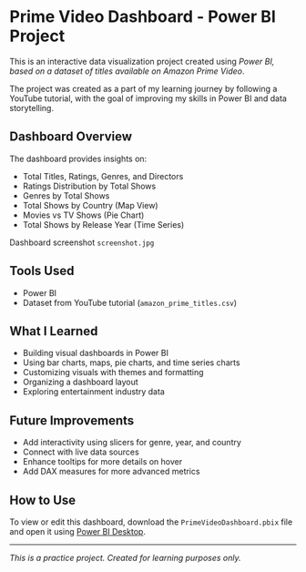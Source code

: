 # Prime Video Dashboard - Power BI Project

This is an interactive data visualization project created using *Power BI, based on a dataset of titles available on Amazon Prime Video*.

The project was created as a part of my learning journey by following a YouTube tutorial, with the goal of improving my skills in Power BI and data storytelling.

## Dashboard Overview

The dashboard provides insights on:

- Total Titles, Ratings, Genres, and Directors
- Ratings Distribution by Total Shows
- Genres by Total Shows
- Total Shows by Country (Map View)
- Movies vs TV Shows (Pie Chart)
- Total Shows by Release Year (Time Series)

Dashboard screenshot `screenshot.jpg`

## Tools Used

- Power BI
- Dataset from YouTube tutorial (`amazon_prime_titles.csv`)

## What I Learned

- Building visual dashboards in Power BI
- Using bar charts, maps, pie charts, and time series charts
- Customizing visuals with themes and formatting
- Organizing a dashboard layout
- Exploring entertainment industry data

## Future Improvements

- Add interactivity using slicers for genre, year, and country
- Connect with live data sources
- Enhance tooltips for more details on hover
- Add DAX measures for more advanced metrics

## How to Use

To view or edit this dashboard, download the `PrimeVideoDashboard.pbix` file and open it using [Power BI Desktop](https://powerbi.microsoft.com/en-us/desktop/).

---

*This is a practice project. Created for learning purposes only.*
